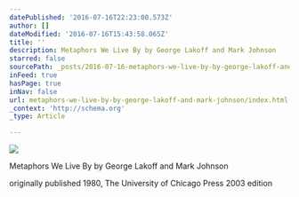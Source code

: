 ```yaml
---
datePublished: '2016-07-16T22:23:00.573Z'
author: []
dateModified: '2016-07-16T15:43:58.065Z'
title: ''
description: Metaphors We Live By by George Lakoff and Mark Johnson
starred: false
sourcePath: _posts/2016-07-16-metaphors-we-live-by-by-george-lakoff-and-mark-johnson.md
inFeed: true
hasPage: true
inNav: false
url: metaphors-we-live-by-by-george-lakoff-and-mark-johnson/index.html
_context: 'http://schema.org'
_type: Article

---
```

![](https://imgflo.herokuapp.com/graph/vahj1ThiexotieMo/46e0d215dc81f3d90e2db1a7ee2662a1/croprotate.jpg?cropheight=5312&cropwidth=3517&degrees=0&input=https%3A%2F%2Fthe-grid-user-content.s3-us-west-2.amazonaws.com%2Fb64188ab-6a4b-4e0b-8e8f-99952b37235a.jpg&x=0&y=0)

Metaphors We Live By by George Lakoff and Mark Johnson

originally published 1980, The University of Chicago Press 2003 edition